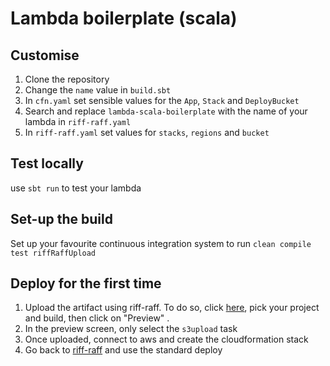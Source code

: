 # Lambda boilerplate (scala)

## Customise
1. Clone the repository
2. Change the `name` value in `build.sbt`
3. In `cfn.yaml` set sensible values for the `App`, `Stack` and `DeployBucket`
3. Search and replace `lambda-scala-boilerplate` with the name of your lambda in `riff-raff.yaml`
4. In `riff-raff.yaml` set values for `stacks`, `regions` and `bucket`

## Test locally
use `sbt run` to test your lambda

## Set-up the build
Set up your favourite continuous integration system to run `clean compile test riffRaffUpload`

## Deploy for the first time
1. Upload the artifact using riff-raff. To do so, click [here](https://riffraff.gutools.co.uk/deployment/request), pick your project and build, then click on "Preview" .
2. In the preview screen, only select the `s3upload` task
3. Once uploaded, connect to aws and create the cloudformation stack
4. Go back to [riff-raff](https://riffraff.gutools.co.uk/deployment/request) and use the standard deploy



